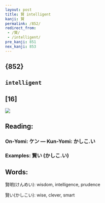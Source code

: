 ```yaml
---
layout: post
title: 賢 intelligent
kanji: 賢
permalink: /852/
redirect_from:
 - /賢/
 - /intelligent/
pre_kanji: 851
nex_kanji: 853
---
```


## {852}

## `intelligent`

## [16]

<div class="stroke"><img src="E8B3A2.png" /></div>

## Reading:

### On-Yomi: ケン &mdash; Kun-Yomi: かしこ.い

### Examples: 賢い (かしこ.い)

## Words:

賢明(けんめい): wisdom, intelligence, prudence

賢い(かしこい): wise, clever, smart
